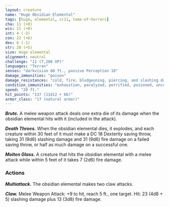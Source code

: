 ```yaml
---
layout: creature
name: "Huge Obsidian Elemental"
tags: [huge, elemental, cr11, tome-of-horrors]
cha: 11 (+0)
wis: 11 (+0)
int: 4 (-3)
con: 22 (+6)
dex: 8 (-1)
str: 20 (+5)
size: Huge elemental
alignment: neutral
challenge: "11 (7,200 XP)"
languages: "Terran"
senses: "darkvision 60 ft., passive Perception 10"
damage_immunities: "poison"
damage_resistances: "cold, fire; bludgeoning, piercing, and slashing damage from nonmagical weapons"
condition_immunities: "exhaustion, paralyzed, petrified, poisoned, unconscious"
speed: "20 ft."
hit_points: "137 (11d12 + 66)"
armor_class: "17 (natural armor)"
---
```


***Brute.*** A melee weapon attack deals one extra die of its damage when
the obsidian elemental hits with it (included in the attack).

***Death Throes.*** When the obsidian elemental dies, it explodes, and each
creature within 30 feet of it must make a DC 18 Dexterity saving throw,
taking 31 (9d6) slashing damage and 31 (9d6) fire damage on a failed
saving throw, or half as much damage on a successful one.

***Molten Glass.*** A creature that hits the obsidian elemental with a melee
attack while within 5 feet of it takes 7 (2d6) fire damage.

### Actions

***Multiattack.*** The obsidian elemental makes two claw attacks.

***Claw.*** Melee Weapon Attack: +9 to hit, reach 5 ft., one target. Hit: 23
(4d8 + 5) slashing damage plus 13 (3d8) fire damage.
